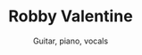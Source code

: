 ---
title: Robby Valentine
subtitle: "Guitar, piano, vocals"
instrument: "Guitar, piano, vocals"
img: /images/band/rv.jpg
layout: default
---